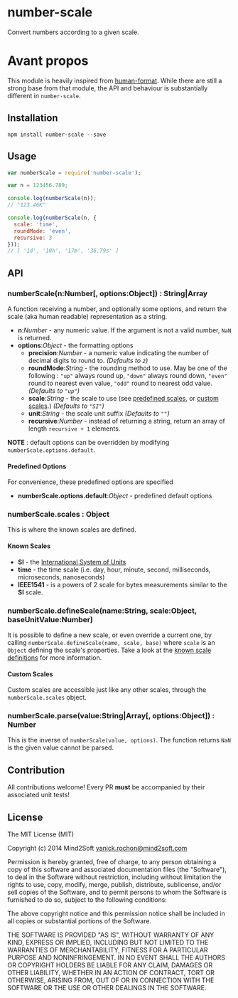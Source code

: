 # number-scale

Convert numbers according to a given scale.


# Avant propos

This module is heavily inspired from [human-format](https://github.com/julien-f/human-format). While there are still a strong base from that module, the API and behaviour is substantially different in `number-scale`.


## Installation

```
npm install number-scale --save
```

## Usage

```javascript
var numberScale = require('number-scale');

var n = 123456.789;

console.log(numberScale(n));
// "123.46K"

console.log(numberScale(n, { 
  scale: 'time',
  roundMode: 'even',
  recursive: 3
}));
// [ '1d', '10h', '17m', '36.79s' ]
```


## API

### numberScale(n:Number[, options:Object]) : String|Array

A function receiving a number, and optionally some options, and return the scale (aka human readable) representation as a string.

* **n**:*Number* - any numeric value. If the argument is not a valid number, `NaN` is returned.
* **options**:*Object* - the formatting options
  * **precision**:*Number* - a numeric value indicating the number of decimal digits to round to. *(Defaults to `2`)*
  * **roundMode**:*String* - the rounding method to use. May be one of the following : `"up"` always round up, `"down"` always round down, `"even"` round to nearest even value, `"odd"` round to nearest odd value. *(Defaults to `"up"`)*
  * **scale**:*String* - the scale to use (see [predefined scales](#predefined-scales), or [custom scales](#custom-scales).) *(Defaults to `"SI"`)*
  * **unit**:*String* - the scale unit suffix *(Defaults to `""`)*
  * **recursive**:*Number* - instead of returning a string, return an array of length `recursive + 1` elements.

**NOTE** : default options can be overridden by modifying `numberScale.options.default`.


#### Predefined Options

For convenience, these predefined options are specified

* **numberScale.options.default**:*Object* - predefined default options


### numberScale.scales : Object

This is where the known scales are defined.

#### Known Scales

* **SI** - the [International System of Units](https://en.wikipedia.org/wiki/International_System_of_Units)
* **time** - the time scale (i.e. day, hour, minute, second, milliseconds, microseconds, nanoseconds)
* **IEEE1541** - is a powers of 2 scale for bytes measurements similar to the **SI** scale.


### numberScale.defineScale(name:String, scale:Object, baseUnitValue:Number)

It is possible to define a new scale, or even override a current one, by calling `numberScale.defineScale(name, scale, base)` where `scale` is an `Object` defining the scale's properties. Take a look at the [known scale definitions](lib/number-scale.js#L46-L94) for more information.


#### Custom Scales

Custom scales are accessible just like any other scales, through the `numberScale.scales` object.


### numberScale.parse(value:String|Array[, options:Object]) : Number

This is the inverse of `numberScale(value, options)`. The function returns `NaN` is the given value cannot be parsed.


## Contribution

All contributions welcome! Every PR **must** be accompanied by their associated
unit tests!


## License

The MIT License (MIT)

Copyright (c) 2014 Mind2Soft <yanick.rochon@mind2soft.com>

Permission is hereby granted, free of charge, to any person obtaining a copy of
this software and associated documentation files (the "Software"), to deal in
the Software without restriction, including without limitation the rights to
use, copy, modify, merge, publish, distribute, sublicense, and/or sell copies of
the Software, and to permit persons to whom the Software is furnished to do so,
subject to the following conditions:

The above copyright notice and this permission notice shall be included in all
copies or substantial portions of the Software.

THE SOFTWARE IS PROVIDED "AS IS", WITHOUT WARRANTY OF ANY KIND, EXPRESS OR
IMPLIED, INCLUDING BUT NOT LIMITED TO THE WARRANTIES OF MERCHANTABILITY, FITNESS
FOR A PARTICULAR PURPOSE AND NONINFRINGEMENT. IN NO EVENT SHALL THE AUTHORS OR
COPYRIGHT HOLDERS BE LIABLE FOR ANY CLAIM, DAMAGES OR OTHER LIABILITY, WHETHER
IN AN ACTION OF CONTRACT, TORT OR OTHERWISE, ARISING FROM, OUT OF OR IN
CONNECTION WITH THE SOFTWARE OR THE USE OR OTHER DEALINGS IN THE SOFTWARE.